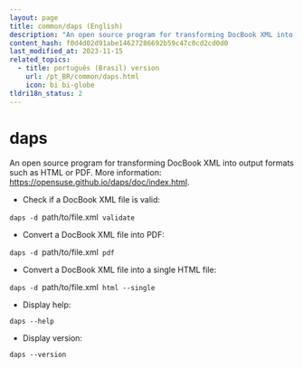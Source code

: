 ```yaml
---
layout: page
title: common/daps (English)
description: "An open source program for transforming DocBook XML into output formats such as HTML or PDF."
content_hash: f0d4d02d91abe14627286692b59c47c0cd2cd0d0
last_modified_at: 2023-11-15
related_topics:
  - title: português (Brasil) version
    url: /pt_BR/common/daps.html
    icon: bi bi-globe
tldri18n_status: 2
---
```

# daps

An open source program for transforming DocBook XML into output formats such as HTML or PDF.
More information: <https://opensuse.github.io/daps/doc/index.html>.

- Check if a DocBook XML file is valid:

`daps -d `<span class="tldr-var badge badge-pill bg-dark-lm bg-white-dm text-white-lm text-dark-dm font-weight-bold">path/to/file.xml</span>` validate`

- Convert a DocBook XML file into PDF:

`daps -d `<span class="tldr-var badge badge-pill bg-dark-lm bg-white-dm text-white-lm text-dark-dm font-weight-bold">path/to/file.xml</span>` pdf`

- Convert a DocBook XML file into a single HTML file:

`daps -d `<span class="tldr-var badge badge-pill bg-dark-lm bg-white-dm text-white-lm text-dark-dm font-weight-bold">path/to/file.xml</span>` html --single`

- Display help:

`daps --help`

- Display version:

`daps --version`
